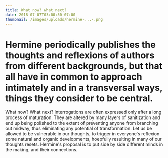 ```yaml
---
title: What now? what next?
date: 2018-07-07T03:00:50-07:00
thumbnail: /images/uploads/hermine-...-.png
---
```

# Hermine periodically publishes the thoughts and reflexions of authors from different backgrounds, but that all have in common to approach intimately and in a transversal ways, things they consider to be central.

What now? What next? Interrogations are often expressed only after a long process of maturation. They are altered by many layers of sanitization and end up being polished to the extent of preventing anyone from branching out midway, thus eliminating any potential of transformation. Let us be allowed to be vulnerable in our thoughts, to trigger in everyone's reflexion some natural and organic developments, hoepfully resulting in many of our thoughts resets. Hermine's proposal is to put side by side different minds in the making, and their connections.